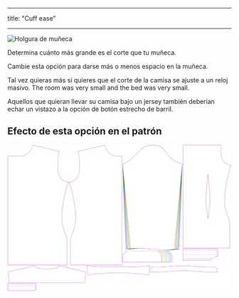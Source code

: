 - - -
title: "Cuff ease"
- - -

![Holgura de muñeca](cuffease.svg)

Determina cuánto más grande es el corte que tu muñeca.

Cambie esta opción para darse más o menos espacio en la muñeca.

<Note>

Tal vez quieras más si quieres que el corte de la camisa se ajuste a un reloj masivo. The room was very small and the bed was very small.

Aquellos que quieran llevar su camisa bajo un jersey también deberían echar un vistazo a la opción de botón estrecho de barril.

</Note>

## Efecto de esta opción en el patrón

![Esta imagen muestra el efecto de esta opción superponiendo varias variantes que tienen un valor diferente para esta opción](simon_cuffease_sample.svg "Effect of this option on the pattern")

